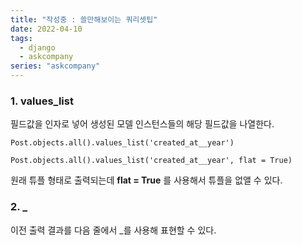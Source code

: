 ```yaml
---
title: "작성중 : 쓸만해보이는 쿼리셋팁"
date: 2022-04-10
tags:
  - django
  - askcompany
series: "askcompany"
---
```


### 1. values_list

필드값을 인자로 넣어 생성된 모델 인스턴스들의 해당 필드값을 나열한다.

`Post.objects.all().values_list('created_at__year')`

`Post.objects.all().values_list('created_at__year', flat = True)`

원래 튜플 형태로 출력되는데 **flat = True** 를 사용해서 튜플을 없앨 수 있다.

####

### 2. \_

이전 출력 결과를 다음 줄에서 \_를 사용해 표현할 수 있다.
